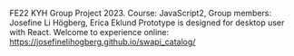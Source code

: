 FE22 KYH Group Project 2023. Course: JavaScript2, Group members: Josefine Li Högberg, Erica Eklund 
Prototype is designed for desktop user with React. 
Welcome to experience online: https://josefinelihogberg.github.io/swapi_catalog/
